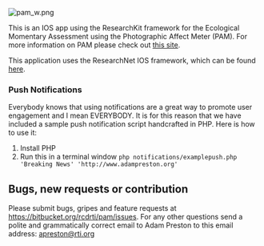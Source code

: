 ![pam_w.png](https://bitbucket.org/repo/qqykrk/images/1816352512-pam_w.png)

This is an IOS app using the ResearchKit framework for the Ecological Momentary Assessment using the Photographic Affect Meter (PAM).  For more information on PAM please check out [this site](http://idl.cornell.edu/projects/pam/).

This application uses the ResearchNet IOS framework, which can be found [here](https://bitbucket.org/rcdrti/researchnetsdk-ios). 

### Push Notifications
Everybody knows that using notifications are a great way to promote user engagement and I mean EVERYBODY. It is for this reason that we have included a sample push notification script handcrafted in PHP.  Here is how to use it:

1. Install PHP
2. Run this in a terminal window
`php notifications/examplepush.php 'Breaking News' 'http://www.adampreston.org'`

Bugs, new requests or contribution
--------------
Please submit bugs, gripes and feature requests at https://bitbucket.org/rcdrti/pam/issues. For any other questions send a polite and grammatically correct email to Adam Preston to this email address: apreston@rti.org